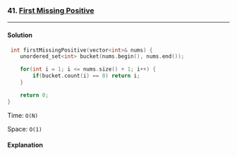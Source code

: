 ### 41. [First Missing Positive](https://leetcode.com/problems/first-missing-positive/)

---

#### Solution

```cpp
 int firstMissingPositive(vector<int>& nums) {
    unordered_set<int> bucket(nums.begin(), nums.end());

    for(int i = 1; i <= nums.size() + 1; i++) {
        if(bucket.count(i) == 0) return i;
    }

    return 0;
}
```

Time: `O(N)`

Space: `O(1)`

#### Explanation

